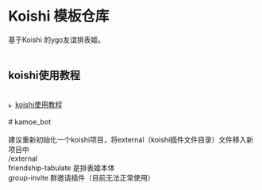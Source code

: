 # Koishi 模板仓库  <br>
基于Koishi 的ygo友谊排表姬。  <br>
  <br>
## koishi使用教程  <br>
<br>
<div>
<img alt="koishi" width="10" height="10" src="https://koishi.chat/logo.png">
<a href="https://koishi.chat/manual/starter/boilerplate.html" target="_blank">koishi使用教程</a>
</div>
<br>
#   k a m o e _ b o t  <br>
<br>
建议重新初始化一个koishi项目，将external（koishi插件文件目录）文件移入新项目中  
<br>  /external  
<br>  friendship-tabulate 是排表姬本体  
<br>  group-invite 群邀请插件（目前无法正常使用）  
 
 
